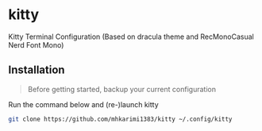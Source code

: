 # kitty
Kitty Terminal Configuration (Based on dracula theme and RecMonoCasual Nerd Font Mono)

## Installation

> Before getting started, backup your current configuration

Run the command below and (re-)launch kitty

```bash
git clone https://github.com/mhkarimi1383/kitty ~/.config/kitty
```
